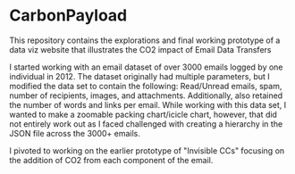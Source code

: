 # CarbonPayload
This repository contains the explorations and final working prototype of a data viz website that illustrates the CO2 impact of Email Data Transfers

I started working with an email dataset of over 3000 emails logged by one individual in 2012. 
The dataset originally had multiple parameters, but I modified the data set to contain the following:
Read/Unread emails, spam, number of recipients, images, and attachments. Additionally, also retained the number of words and links per email. 
While working with this data set, I wanted to make a zoomable packing chart/icicle chart, however, that did not entirely work out as I faced challenged with creating a hierarchy in the JSON file across the 3000+ emails. 

I pivoted to working on the earlier prototype of "Invisible CCs" focusing on the addition of CO2 from each component of the email. 
